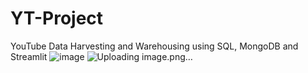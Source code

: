 # YT-Project
YouTube Data Harvesting and Warehousing using SQL, MongoDB and Streamlit
![image](https://github.com/gsrarul/YT-Project/assets/93365141/579b6cd7-ef82-42c3-a901-5d4f484f2bab)
![Uploading image.png…]()
